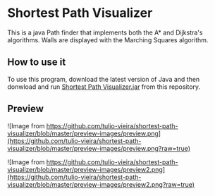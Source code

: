 # Shortest Path Visualizer

This is a java Path finder that implements both the A* and Dijkstra's algorithms. Walls are displayed with the Marching Squares algorithm.

## How to use it

To use this program, download the latest version of Java and then donwload and run [Shortest Path Visualizer.jar](https://github.com/tulio-vieira/shortest-path-visualizer/raw/master/Shortest%20Path%20Visualizer.jar) from this repository.

## Preview

![Image from https://github.com/tulio-vieira/shortest-path-visualizer/blob/master/preview-images/preview.png](https://github.com/tulio-vieira/shortest-path-visualizer/blob/master/preview-images/preview.png?raw=true)

![Image from https://github.com/tulio-vieira/shortest-path-visualizer/blob/master/preview-images/preview2.png](https://github.com/tulio-vieira/shortest-path-visualizer/blob/master/preview-images/preview2.png?raw=true)
